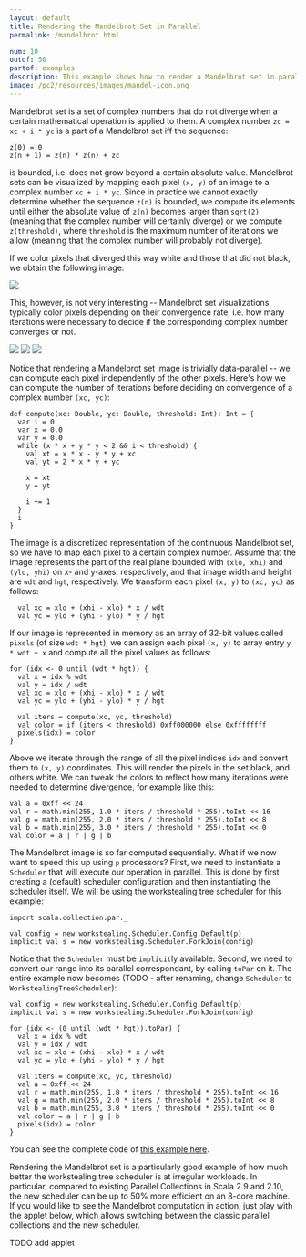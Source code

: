 ```yaml
---
layout: default
title: Rendering the Mandelbrot Set in Parallel
permalink: /mandelbrot.html

num: 10
outof: 50
partof: examples
description: This example shows how to render a Mandelbrot set in parallel and how to use the schedulers to achieve proper load-balancing.
image: /pc2/resources/images/mandel-icon.png
---
```




Mandelbrot set is a set of complex numbers that do not diverge when a certain mathematical operation is applied to them.
A complex number `zc = xc + i * yc` is a part of a Mandelbrot set iff the sequence:

    z(0) = 0
    z(n + 1) = z(n) * z(n) + zc

is bounded, i.e. does not grow beyond a certain absolute value.
Mandelbrot sets can be visualized by mapping each pixel `(x, y)` of an image to a complex number `xc + i * yc`.
Since in practice we cannot exactly determine whether the sequence `z(n)` is bounded,
we compute its elements until either the absolute value of `z(n)` becomes larger than `sqrt(2)`
(meaning that the complex number will certainly diverge)
or we compute `z(threshold)`, where `threshold` is the maximum number of iterations we allow
(meaning that the complex number will probably not diverge).

If we color pixels that diverged this way white and those that did not black, we 
obtain the following image:


<div class="imageframe-deep">
  <img src="/pc2/resources/images/mandel-bw.jpg"/>
</div>

This, however, is not very interesting -- Mandelbrot set visualizations typically
color pixels depending on their convergence rate, i.e. how many iterations were
necessary to decide if the corresponding complex number converges or not.

<div class="imageframe-deep">
<img src="/pc2/resources/images/mandel-color-2.png"/>
<img src="/pc2/resources/images/mandel-color-1.png"/>
<img src="/pc2/resources/images/mandel-color-3.jpg"/>
</div>

Notice that rendering a Mandelbrot set image is trivially data-parallel -- we can compute each
pixel independently of the other pixels.
Here's how we can compute the number of iterations before deciding on convergence of a complex
number `(xc, yc)`:

    def compute(xc: Double, yc: Double, threshold: Int): Int = {
      var i = 0
      var x = 0.0
      var y = 0.0
      while (x * x + y * y < 2 && i < threshold) {
        val xt = x * x - y * y + xc
        val yt = 2 * x * y + yc
      
        x = xt
        y = yt
      
        i += 1
      }
      i
    }

The image is a discretized representation of the continuous Mandelbrot set, so we have to map
each pixel to a certain complex number.
Assume that the image represents the part of the real plane bounded with `(xlo, xhi)` and
`(ylo, yhi)` on x- and y-axes, respectively,
and that image width and height are `wdt` and `hgt`, respectively.
We transform each pixel `(x, y)` to `(xc, yc)` as follows:

      val xc = xlo + (xhi - xlo) * x / wdt
      val yc = ylo + (yhi - ylo) * y / hgt

If our image is represented in memory as an array of 32-bit values called `pixels` (of size `wdt * hgt`),
we can assign each pixel `(x, y)` to array entry `y * wdt + x`
and compute all the pixel values as follows:

    for (idx <- 0 until (wdt * hgt)) {
      val x = idx % wdt
      val y = idx / wdt
      val xc = xlo + (xhi - xlo) * x / wdt
      val yc = ylo + (yhi - ylo) * y / hgt

      val iters = compute(xc, yc, threshold)
      val color = if (iters < threshold) 0xff000000 else 0xffffffff
      pixels(idx) = color
    }

Above we iterate through the range of all the pixel indices `idx` and convert
them to `(x, y)` coordinates.
This will render the pixels in the set black, and others white.
We can tweak the colors to reflect how many iterations were needed
to determine divergence, for example like this:

    val a = 0xff << 24
    val r = math.min(255, 1.0 * iters / threshold * 255).toInt << 16
    val g = math.min(255, 2.0 * iters / threshold * 255).toInt << 8
    val b = math.min(255, 3.0 * iters / threshold * 255).toInt << 0
    val color = a | r | g | b

The Mandelbrot image is so far computed sequentially.
What if we now want to speed this up using `p` processors?
First, we need to instantiate a `Scheduler` that will execute
our operation in parallel.
This is done by first creating a (default) scheduler configuration
and then instantiating the scheduler itself.
We will be using the workstealing tree scheduler for this example:

    import scala.collection.par._

    val config = new workstealing.Scheduler.Config.Default(p)
    implicit val s = new workstealing.Scheduler.ForkJoin(config)

Notice that the `Scheduler` must be `implicit`ly available.
Second, we need to convert our range into its parallel correspondant,
by calling `toPar` on it.
The entire example now becomes (TODO - after renaming, change `Scheduler` to `WorkstealingTreeScheduler`):

    val config = new workstealing.Scheduler.Config.Default(p)
    implicit val s = new workstealing.Scheduler.ForkJoin(config)

    for (idx <- (0 until (wdt * hgt)).toPar) {
      val x = idx % wdt
      val y = idx / wdt
      val xc = xlo + (xhi - xlo) * x / wdt
      val yc = ylo + (yhi - ylo) * y / hgt

      val iters = compute(xc, yc, threshold)
      val a = 0xff << 24
      val r = math.min(255, 1.0 * iters / threshold * 255).toInt << 16
      val g = math.min(255, 2.0 * iters / threshold * 255).toInt << 8
      val b = math.min(255, 3.0 * iters / threshold * 255).toInt << 0
      val color = a | r | g | b
      pixels(idx) = color
    }

You can see the complete code of [this example here](TODO).

Rendering the Mandelbrot set is a particularly good example of how much
better the workstealing tree scheduler is at irregular workloads.
In particular, compared to existing Parallel Collections in Scala 2.9 and 2.10,
the new scheduler can be up to 50% more efficient on an 8-core machine.
If you would like to see the Mandelbrot computation in action,
just play with the applet below, which allows switching between the
classic parallel collections and the new scheduler.

TODO add applet


